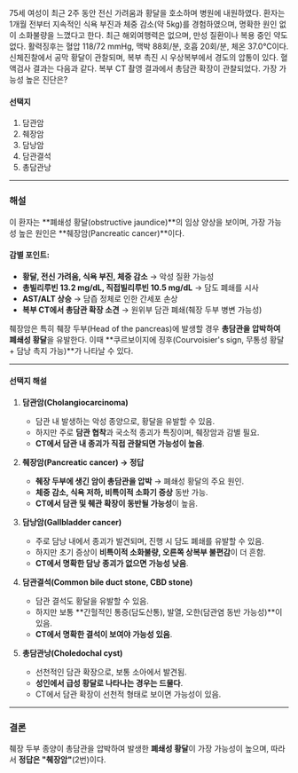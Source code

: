 75세 여성이 최근 2주 동안 전신 가려움과 황달을 호소하며 병원에 내원하였다. 환자는 1개월 전부터 지속적인 식욕 부진과 체중 감소(약 5kg)를 경험하였으며, 명확한 원인 없이 소화불량을 느꼈다고 한다. 최근 해외여행력은 없으며, 만성 질환이나 복용 중인 약도 없다. 활력징후는 혈압 118/72 mmHg, 맥박 88회/분, 호흡 20회/분, 체온 37.0℃이다. 신체진찰에서 공막 황달이 관찰되며, 복부 촉진 시 우상복부에서 경도의 압통이 있다. 혈액검사 결과는 다음과 같다. 복부 CT 촬영 결과에서 총담관 확장이 관찰되었다. 가장 가능성 높은 진단은?

#### 선택지

1. 담관암
2. 췌장암
3. 담낭암
4. 담관결석
5. 총담관낭

---

### 해설

이 환자는 **폐쇄성 황달(obstructive jaundice)**의 임상 양상을 보이며, 가장 가능성 높은 원인은 **췌장암(Pancreatic cancer)**이다.

#### 감별 포인트:

- **황달, 전신 가려움, 식욕 부진, 체중 감소** → 악성 질환 가능성
- **총빌리루빈 13.2 mg/dL, 직접빌리루빈 10.5 mg/dL** → 담도 폐쇄를 시사
- **AST/ALT 상승** → 담즙 정체로 인한 간세포 손상
- **복부 CT에서 총담관 확장 소견** → 원위부 담관 폐쇄(췌장 두부 병변 가능성)

췌장암은 특히 췌장 두부(Head of the pancreas)에 발생할 경우 **총담관을 압박하여 폐쇄성 황달**을 유발한다. 이때 **쿠르보이지에 징후(Courvoisier's sign, 무통성 황달 + 담낭 촉지 가능)**가 나타날 수 있다.

---

#### 선택지 해설

1. **담관암(Cholangiocarcinoma)**
    
    - 담관 내 발생하는 악성 종양으로, 황달을 유발할 수 있음.
    - 하지만 주로 **담관 협착**과 국소적 종괴가 특징이며, 췌장암과 감별 필요.
    - **CT에서 담관 내 종괴가 직접 관찰되면 가능성이 높음**.
2. **췌장암(Pancreatic cancer) → 정답**
    
    - **췌장 두부에 생긴 암이 총담관을 압박** → 폐쇄성 황달의 주요 원인.
    - **체중 감소, 식욕 저하, 비특이적 소화기 증상** 동반 가능.
    - **CT에서 담관 및 췌관 확장이 동반될 가능성**이 높음.
3. **담낭암(Gallbladder cancer)**
    
    - 주로 담낭 내에서 종괴가 발견되며, 진행 시 담도 폐쇄를 유발할 수 있음.
    - 하지만 초기 증상이 **비특이적 소화불량, 오른쪽 상복부 불편감**이 더 흔함.
    - **CT에서 명확한 담낭 종괴가 없으면 가능성 낮음**.
4. **담관결석(Common bile duct stone, CBD stone)**
    
    - 담관 결석도 황달을 유발할 수 있음.
    - 하지만 보통 **간헐적인 통증(담도산통), 발열, 오한(담관염 동반 가능성)**이 있음.
    - **CT에서 명확한 결석이 보여야 가능성 있음**.
5. **총담관낭(Choledochal cyst)**
    
    - 선천적인 담관 확장으로, 보통 소아에서 발견됨.
    - **성인에서 급성 황달로 나타나는 경우는 드물다**.
    - CT에서 담관 확장이 선천적 형태로 보이면 가능성이 있음.

---

### 결론

췌장 두부 종양이 총담관을 압박하여 발생한 **폐쇄성 황달**이 가장 가능성이 높으며, 따라서 **정답은 "췌장암"**(2번)이다.
